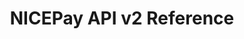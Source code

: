 ---
title: NICEPay API v2 Reference

language_tabs: # must be one of https://git.io/vQNgJ

toc_footers:
  - <a href='https://nicepay.co.id/signup'>Sign Up for a Merchant Key</a>
  - <a href='https://github.com/lord/slate'>Documentation Powered by Slate</a>

includes:
  - v2/1000_product_overview_and_features
  - v2/1010_product_overview
  - v2/1020_integration_process
  - v2/1030_prerequisites
  - v2/1040_inquiry
  - v2/3000_enterprise
  - v2/3010_enterprise_credit_card
  - v2/3020_enterprise_virtual_account
  - v2/3030_enterprise_convenience_store
  - v2/3040_enterprise_clickpay
  - v2/3050_enterprise_ewallet
  - v2/4000_notification
  - v2/5000_order_inquiry
  - v2/6000_cancel
  - v2/7000_nicepay_code 
  - v2/8000_postman_collection 

search: true
---